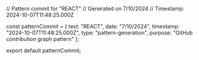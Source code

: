 // Pattern commit for "REACT"
// Generated on 7/10/2024
// Timestamp: 2024-10-07T11:48:25.000Z

const patternCommit = {
  text: "REACT",
  date: "7/10/2024",
  timestamp: "2024-10-07T11:48:25.000Z",
  type: "pattern-generation",
  purpose: "GitHub contribution graph pattern"
};

export default patternCommit;
